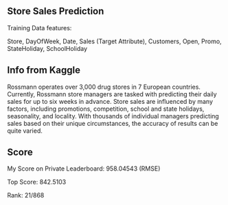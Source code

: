 Store Sales Prediction
--

Training Data features:

Store, DayOfWeek, Date, Sales (Target Attribute), Customers, Open, Promo, StateHoliday, SchoolHoliday


Info from Kaggle
--

Rossmann operates over 3,000 drug stores in 7 European countries. Currently, Rossmann store managers are tasked with predicting their daily sales for up to six weeks in advance. Store sales are influenced by many factors, including promotions, competition, school and state holidays, seasonality, and locality. With thousands of individual managers predicting sales based on their unique circumstances, the accuracy of results can be quite varied.

Score
--

My Score on Private Leaderboard: 958.04543 (RMSE)

Top Score: 842.5103

Rank: 21/868
